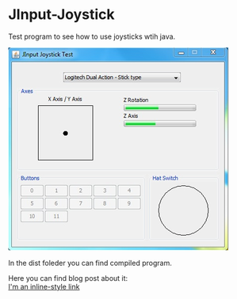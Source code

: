 # JInput-Joystick

Test program to see how to use joysticks wtih java.

![Screenshot](jinputjoysticktest_v2.jpg "Program screenshot")

In the dist foleder you can find compiled program.

Here you can find blog post about it:  
[I'm an inline-style link](https://blog.bozjatorium.com/2013/10/26/joystick-in-java-with-jinput-v2/)
